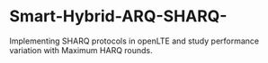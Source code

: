 # Smart-Hybrid-ARQ-SHARQ-
Implementing SHARQ protocols in openLTE and study performance variation with Maximum HARQ rounds.
